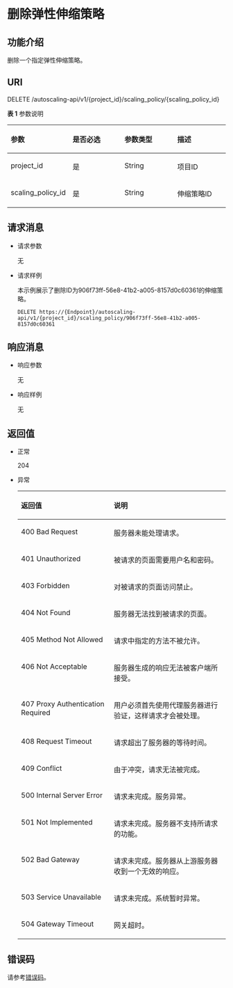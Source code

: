 # 删除弹性伸缩策略<a name="zh-cn_topic_0043063065"></a>

## 功能介绍<a name="section52228449"></a>

删除一个指定弹性伸缩策略。

## URI<a name="section294000"></a>

DELETE /autoscaling-api/v1/\{project\_id\}/scaling\_policy/\{scaling\_policy\_id\}

**表 1**  参数说明

<a name="table27228238"></a>
<table><thead align="left"><tr id="row23955663"><th class="cellrowborder" valign="top" width="25%" id="mcps1.2.5.1.1"><p id="p61360575"><a name="p61360575"></a><a name="p61360575"></a>参数</p>
</th>
<th class="cellrowborder" valign="top" width="25%" id="mcps1.2.5.1.2"><p id="p4150696"><a name="p4150696"></a><a name="p4150696"></a>是否必选</p>
</th>
<th class="cellrowborder" valign="top" width="25%" id="mcps1.2.5.1.3"><p id="p662065"><a name="p662065"></a><a name="p662065"></a>参数类型</p>
</th>
<th class="cellrowborder" valign="top" width="25%" id="mcps1.2.5.1.4"><p id="p53627266"><a name="p53627266"></a><a name="p53627266"></a>描述</p>
</th>
</tr>
</thead>
<tbody><tr id="row48841284"><td class="cellrowborder" valign="top" width="25%" headers="mcps1.2.5.1.1 "><p id="p63829918"><a name="p63829918"></a><a name="p63829918"></a>project_id</p>
</td>
<td class="cellrowborder" valign="top" width="25%" headers="mcps1.2.5.1.2 "><p id="p2840889"><a name="p2840889"></a><a name="p2840889"></a>是</p>
</td>
<td class="cellrowborder" valign="top" width="25%" headers="mcps1.2.5.1.3 "><p id="p28785469"><a name="p28785469"></a><a name="p28785469"></a>String</p>
</td>
<td class="cellrowborder" valign="top" width="25%" headers="mcps1.2.5.1.4 "><p id="p36520930"><a name="p36520930"></a><a name="p36520930"></a>项目ID</p>
</td>
</tr>
<tr id="row46641368"><td class="cellrowborder" valign="top" width="25%" headers="mcps1.2.5.1.1 "><p id="p19854472"><a name="p19854472"></a><a name="p19854472"></a>scaling_policy_id</p>
</td>
<td class="cellrowborder" valign="top" width="25%" headers="mcps1.2.5.1.2 "><p id="p64708380"><a name="p64708380"></a><a name="p64708380"></a>是</p>
</td>
<td class="cellrowborder" valign="top" width="25%" headers="mcps1.2.5.1.3 "><p id="p6887421"><a name="p6887421"></a><a name="p6887421"></a>String</p>
</td>
<td class="cellrowborder" valign="top" width="25%" headers="mcps1.2.5.1.4 "><p id="p21010194"><a name="p21010194"></a><a name="p21010194"></a>伸缩策略ID</p>
</td>
</tr>
</tbody>
</table>

## 请求消息<a name="section2646004"></a>

-   请求参数

    无

-   请求样例

    本示例展示了删除ID为906f73ff-56e8-41b2-a005-8157d0c60361的伸缩策略。

    ```
    DELETE https://{Endpoint}/autoscaling-api/v1/{project_id}/scaling_policy/906f73ff-56e8-41b2-a005-8157d0c60361
    ```


## 响应消息<a name="section23814038"></a>

-   响应参数

    无

-   响应样例

    无


## 返回值<a name="section12999751"></a>

-   正常

    204

-   异常

    <a name="table10983475"></a>
    <table><thead align="left"><tr id="row23209052"><th class="cellrowborder" valign="top" width="44.55%" id="mcps1.1.3.1.1"><p id="p885082"><a name="p885082"></a><a name="p885082"></a>返回值</p>
    </th>
    <th class="cellrowborder" valign="top" width="55.45%" id="mcps1.1.3.1.2"><p id="p4582792"><a name="p4582792"></a><a name="p4582792"></a>说明</p>
    </th>
    </tr>
    </thead>
    <tbody><tr id="row35661838"><td class="cellrowborder" valign="top" width="44.55%" headers="mcps1.1.3.1.1 "><p id="p2927765"><a name="p2927765"></a><a name="p2927765"></a>400 Bad Request</p>
    </td>
    <td class="cellrowborder" valign="top" width="55.45%" headers="mcps1.1.3.1.2 "><p id="p35822404"><a name="p35822404"></a><a name="p35822404"></a>服务器未能处理请求。</p>
    </td>
    </tr>
    <tr id="row53966187"><td class="cellrowborder" valign="top" width="44.55%" headers="mcps1.1.3.1.1 "><p id="p9185002"><a name="p9185002"></a><a name="p9185002"></a>401 Unauthorized</p>
    </td>
    <td class="cellrowborder" valign="top" width="55.45%" headers="mcps1.1.3.1.2 "><p id="p5787686"><a name="p5787686"></a><a name="p5787686"></a>被请求的页面需要用户名和密码。</p>
    </td>
    </tr>
    <tr id="row52089174"><td class="cellrowborder" valign="top" width="44.55%" headers="mcps1.1.3.1.1 "><p id="p58473527"><a name="p58473527"></a><a name="p58473527"></a>403 Forbidden</p>
    </td>
    <td class="cellrowborder" valign="top" width="55.45%" headers="mcps1.1.3.1.2 "><p id="p38735241"><a name="p38735241"></a><a name="p38735241"></a>对被请求的页面访问禁止。</p>
    </td>
    </tr>
    <tr id="row13072851"><td class="cellrowborder" valign="top" width="44.55%" headers="mcps1.1.3.1.1 "><p id="p52268049"><a name="p52268049"></a><a name="p52268049"></a>404 Not Found</p>
    </td>
    <td class="cellrowborder" valign="top" width="55.45%" headers="mcps1.1.3.1.2 "><p id="p5853587"><a name="p5853587"></a><a name="p5853587"></a>服务器无法找到被请求的页面。</p>
    </td>
    </tr>
    <tr id="row52682290"><td class="cellrowborder" valign="top" width="44.55%" headers="mcps1.1.3.1.1 "><p id="p39407061"><a name="p39407061"></a><a name="p39407061"></a>405 Method Not Allowed</p>
    </td>
    <td class="cellrowborder" valign="top" width="55.45%" headers="mcps1.1.3.1.2 "><p id="p37855410"><a name="p37855410"></a><a name="p37855410"></a>请求中指定的方法不被允许。</p>
    </td>
    </tr>
    <tr id="row5154373"><td class="cellrowborder" valign="top" width="44.55%" headers="mcps1.1.3.1.1 "><p id="p14851049"><a name="p14851049"></a><a name="p14851049"></a>406 Not Acceptable</p>
    </td>
    <td class="cellrowborder" valign="top" width="55.45%" headers="mcps1.1.3.1.2 "><p id="p62084314"><a name="p62084314"></a><a name="p62084314"></a>服务器生成的响应无法被客户端所接受。</p>
    </td>
    </tr>
    <tr id="row21887914"><td class="cellrowborder" valign="top" width="44.55%" headers="mcps1.1.3.1.1 "><p id="p28090616"><a name="p28090616"></a><a name="p28090616"></a>407 Proxy Authentication Required</p>
    </td>
    <td class="cellrowborder" valign="top" width="55.45%" headers="mcps1.1.3.1.2 "><p id="p60747463"><a name="p60747463"></a><a name="p60747463"></a>用户必须首先使用代理服务器进行验证，这样请求才会被处理。</p>
    </td>
    </tr>
    <tr id="row9856263"><td class="cellrowborder" valign="top" width="44.55%" headers="mcps1.1.3.1.1 "><p id="p60159801"><a name="p60159801"></a><a name="p60159801"></a>408 Request Timeout</p>
    </td>
    <td class="cellrowborder" valign="top" width="55.45%" headers="mcps1.1.3.1.2 "><p id="p41105728"><a name="p41105728"></a><a name="p41105728"></a>请求超出了服务器的等待时间。</p>
    </td>
    </tr>
    <tr id="row34407239"><td class="cellrowborder" valign="top" width="44.55%" headers="mcps1.1.3.1.1 "><p id="p35522984"><a name="p35522984"></a><a name="p35522984"></a>409 Conflict</p>
    </td>
    <td class="cellrowborder" valign="top" width="55.45%" headers="mcps1.1.3.1.2 "><p id="p58789457"><a name="p58789457"></a><a name="p58789457"></a>由于冲突，请求无法被完成。</p>
    </td>
    </tr>
    <tr id="row59343073"><td class="cellrowborder" valign="top" width="44.55%" headers="mcps1.1.3.1.1 "><p id="p42059594"><a name="p42059594"></a><a name="p42059594"></a>500 Internal Server Error</p>
    </td>
    <td class="cellrowborder" valign="top" width="55.45%" headers="mcps1.1.3.1.2 "><p id="p51383952"><a name="p51383952"></a><a name="p51383952"></a>请求未完成。服务异常。</p>
    </td>
    </tr>
    <tr id="row59802385"><td class="cellrowborder" valign="top" width="44.55%" headers="mcps1.1.3.1.1 "><p id="p12154988"><a name="p12154988"></a><a name="p12154988"></a>501 Not Implemented</p>
    </td>
    <td class="cellrowborder" valign="top" width="55.45%" headers="mcps1.1.3.1.2 "><p id="p45029976"><a name="p45029976"></a><a name="p45029976"></a>请求未完成。服务器不支持所请求的功能。</p>
    </td>
    </tr>
    <tr id="row2616604"><td class="cellrowborder" valign="top" width="44.55%" headers="mcps1.1.3.1.1 "><p id="p10618339"><a name="p10618339"></a><a name="p10618339"></a>502 Bad Gateway</p>
    </td>
    <td class="cellrowborder" valign="top" width="55.45%" headers="mcps1.1.3.1.2 "><p id="p54779151"><a name="p54779151"></a><a name="p54779151"></a>请求未完成。服务器从上游服务器收到一个无效的响应。</p>
    </td>
    </tr>
    <tr id="row23250319"><td class="cellrowborder" valign="top" width="44.55%" headers="mcps1.1.3.1.1 "><p id="p4227661"><a name="p4227661"></a><a name="p4227661"></a>503 Service Unavailable</p>
    </td>
    <td class="cellrowborder" valign="top" width="55.45%" headers="mcps1.1.3.1.2 "><p id="p6896227"><a name="p6896227"></a><a name="p6896227"></a>请求未完成。系统暂时异常。</p>
    </td>
    </tr>
    <tr id="row62066047"><td class="cellrowborder" valign="top" width="44.55%" headers="mcps1.1.3.1.1 "><p id="p61293901"><a name="p61293901"></a><a name="p61293901"></a>504 Gateway Timeout</p>
    </td>
    <td class="cellrowborder" valign="top" width="55.45%" headers="mcps1.1.3.1.2 "><p id="p65858952"><a name="p65858952"></a><a name="p65858952"></a>网关超时。</p>
    </td>
    </tr>
    </tbody>
    </table>


## 错误码<a name="section17669131616110"></a>

请参考[错误码](错误码.md)。

